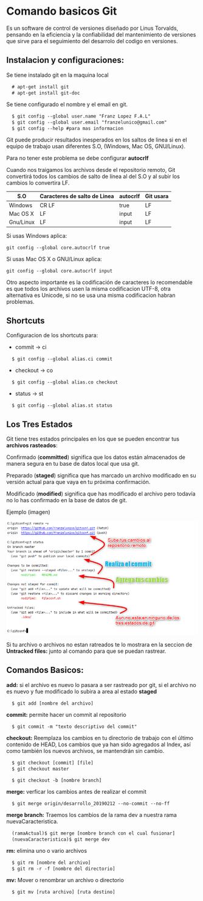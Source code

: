 Comando basicos Git
===================

Es un software de control de versiones diseñado por Linus Torvalds, pensando en la eficiencia y la confiabilidad del mantenimiento de versiones que sirve para el seguimiento del desarrolo del codigo en versiones.

## Instalacion y configuraciones:

Se tiene instalado git en la maquina local

```
  # apt-get install git 
  # apt-get install git-doc
```
Se tiene configurado el nombre y el email en git.

```
  $ git config --global user.name "Franz Lopez F.A.L"
  $ git config --global user.email "franzelunico@gmail.com"
  $ git config --help #para mas informacion
```
Git puede producir resultados inesperados en los saltos de linea si en el equipo de trabajo usan diferentes S.O, (Windows, Mac OS, GNU/Linux).

Para no tener este problema se debe configurar **autocrlf**

Cuando nos traigamos los archivos desde el repositorio remoto, Git convertirá todos los cambios de salto de línea al del S.O y al subir los cambios lo convertira LF.

| S.O  | Caracteres de salto de Linea  | autocrlf  | Git usara |
|---|---|---|---|             
| Windows   |  CR  LF | true  | LF |
| Mac OS X  |      LF | input | LF |
| Gnu/Linux |      LF | input | LF |

Si usas Windows aplica:
```
git config --global core.autocrlf true
```

Si usas Mac OS X o GNU/Linux aplica:
```
git config --global core.autocrlf input
```

Otro aspecto importante es la codificación de caracteres lo recomendable es que todos los archivos usen la misma codificacion UTF-8, otra alternativa es Unicode, si no se usa una misma codificacion habran problemas.

## Shortcuts

Configuracion de los shortcuts para:
  * commit -> ci
```
  $ git config --global alias.ci commit
```
  * checkout -> co
```
  $ git config --global alias.co checkout
```
  * status -> st
```
  $ git config --global alias.st status
```

## Los Tres Estados

Git tiene tres estados principales en los que se pueden encontrar tus **archivos rasteados**:

Confirmado (**committed**) significa que los datos están almacenados de manera segura en tu base de datos local que usa git.

Preparado (**staged**) significa que has marcado un archivo modificado en su versión actual para que vaya en tu próxima confirmación.

Modificado (**modified**) significa que has modificado el archivo pero todavía no lo has confirmado en la base de datos de git.

Ejemplo (imagen)

![](./imagenes/estados_de_git.png)


Si tu archivo o archivos no estan ratreados te lo mostrara en la seccion de **Untracked files:** junto al comando para que se puedan rastrear.



## Comandos Basicos:

**add:** si el archivo es nuevo lo pasara a ser rastreado por git, si el archivo no es nuevo y fue modificado lo subira a area al estado **staged**

```
  $ git add [nombre del archivo]
```
**commit:** permite hacer un commit al repositorio

```
  $ git commit -m "texto descriptivo del commit"
```

**checkout:** Reemplaza los cambios en tu directorio de trabajo con el último contenido de HEAD, Los cambios que ya han sido agregados al Index, así como también los nuevos archivos, se mantendrán sin cambio.

```
  $ git checkout [commit] [file]
  $ git checkout master
```

```
  $ git checkout -b [nombre branch]
```
**merge:** verficar los cambios antes de realizar el commit

```
  $ git merge origin/desarrollo_20190212 --no-commit --no-ff
```

**merge branch:** Traemos los cambios de la rama dev a nuestra rama nuevaCaracteristica.
```
  (ramaActual)$ git merge [nombre branch con el cual fusionar]
  (nuevaCaracteristica)$ git merge dev
```


**rm:** elimina uno o vario archivos 

```
  $ git rm [nombre del archivo]
  $ git rm -r -f [nombre del directorio]
```

**mv:** Mover o renombrar un archivo o directorio

```
  $ git mv [ruta archivo] [ruta destino]
```
